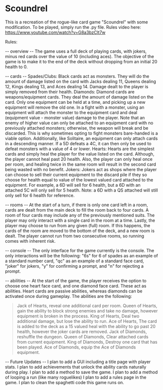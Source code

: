 # Scoundrel
This is a recreation of the rogue-like card game "Scoundrel" with some modification. To be played, simply run the .py file. Rules video here: https://www.youtube.com/watch?v=G8a3bzClt7w

Rules:

-- overview --
The game uses a full deck of playing cards, with jokers, minus red cards over the value of 10 (including aces).
The objective of the game is to make it to the end of the deck without dropping from an initial 20 health to 0.

-- cards --
Spades/Clubs:
Black cards act as monsters. They will do the amount of damage listed on the card with Jacks dealing 11, Queens dealing 12, Kings dealing 13, and Aces dealing 14.
Damage dealt to the player is simply removed from their health.
Diamonds:
Diamond cards are weapons/equipment cards. They deal the amount of damage listed on the card. Only one equipment can be held at a time, and picking up a new equipment will remove the old one.
In a fight with a monster, using an equipment will attach the monster to the equipment card and deal (equipment value - monster value) damage to the player. Note that an enemy of higher value can only be attached to an equipment card with no previously attached monsters; otherwise, the weapon will break and be discarded. This is why sometimes opting to fight monsters bare-handed is a viable option.
Additionally, like Solitaire, an equipment can only attach cards in a descending manner. If a 5D defeats a 4C, it can then only be used to defeat monsters with a value of 4 or lower.
Hearts:
Hearts are the simplest cards and simply heal the player for the value listed on the card. Although, the player cannot heal past 20 health.
Also, the player can only heal once per room, and healing twice in the same room will result in the second card being wasted with no benefit.
Jokers:
Jokers act as shops where the player can choose to sell their current equipment to the discard pile if they so choose for health equal to value of the lowest valued card attached to the equipment.
For example, a 6D will sell for 6 health, but a 6D with an attached 5C will only sell for 5 heatlh. Note: a 6D with a QS attached will still only sell for 6 health for reference.

-- rooms --
At the start of a turn, if there is only one card left in a room, cards are dealt from the main deck to fill the room back to four cards.
A room of four cards may include any of the previously mentioned suits. The player may only interact with a single card in the room at a time.
Lastly, the player may choose to run from any given (full) room. If this happens, the cards of the room are moved to the bottom of the deck, and a new room is dealt. The player cannot run from two consecutive rooms, so running comes with inherent risk.

-- console --
The only interface for the game currently is the console. The only interactions will be the following: "6s" for 6 of spades as an example of a standard number card, "qc" as an example of a standard face card, "joker" for jokers, "y" for confirming a prompt, and "n" for rejecting a prompt.

-- abilities --
At the start of the game, the player receives the option to choose one heart face card, and one diamond face card. These act as abilities. Heart cards are passive abilities, whereas diamonds can be activated once during gameplay.
The abilities are the following:
> Jack of Hearts, reveal one additional card per room.
> Queen of Hearts, gain the ability to block strong enemies and take no damage, however equipment is broken in the process.
> King of Hearts, Deal two additional damage, but lose the ability to run.
> Ace of Hearts, The card is added to the deck as a 15 valued heal with the ability to go past 20 health, however the joker cards are removed.
> Jack of Diamonds, reshuffle the dungeon.
> Queen of Diamonds, Clear attached cards from current equipment.
> King of Diamonds, Destroy one card that has been played.
> Ace of Diamonds, equip the Ace of Diamonds equipment.

-- Future Updates --
I plan to add a GUI including a title page with player stats.
I plan to add achievements that unlock the ability cards naturally during play.
I plan to add a method to save the game.
I plan to add a method of looping a run (like many roguelikes)
I plan to add a rules page in the game.
I plan to clean the spaghetti code this game runs on.
